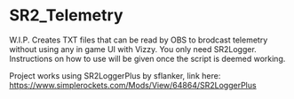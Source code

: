 # SR2_Telemetry
W.I.P. Creates TXT files that can be read by OBS to brodcast telemetry without using any in game UI with Vizzy. You only need SR2Logger. Instructions on how to use will be given once the script is deemed working.







Project works using SR2LoggerPlus by sflanker, link here:
https://www.simplerockets.com/Mods/View/64864/SR2LoggerPlus
